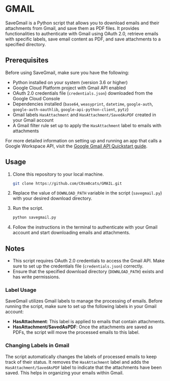 # GMAIL

SaveGmail is a Python script that allows you to download emails and their attachments from Gmail, and save them as PDF files. It provides functionalities to authenticate with Gmail using OAuth 2.0, retrieve emails with specific labels, save email content as PDF, and save attachments to a specified directory.

## Prerequisites

Before using SaveGmail, make sure you have the following:
- Python installed on your system (version 3.6 or higher)
- Google Cloud Platform project with Gmail API enabled
- OAuth 2.0 credentials file (`credentials.json`) downloaded from the Google Cloud Console
- Dependencies installed (`base64`, `weasyprint`, `datetime`, `google-auth`, `google-auth-oauthlib`, `google-api-python-client`, `pytz`)
- Gmail labels `HasAttachment` and `HasAttachment/SavedAsPDF` created in your Gmail account
- A Gmail filter rule set up to apply the `HasAttachment` label to emails with attachments

For more detailed information on setting up and running an app that calls a Google Workspace API, visit the [Google Gmail API Quickstart guide](https://developers.google.com/gmail/api/quickstart/python).

## Usage

1. Clone this repository to your local machine.

    ```bash
    git clone https://github.com/C0sm0cats/GMAIL.git
    ```

2. Replace the value of `DOWNLOAD_PATH` variable in the script (`savegmail.py`) with your desired download directory.

3. Run the script.

    ```bash
    python savegmail.py
    ```

4. Follow the instructions in the terminal to authenticate with your Gmail account and start downloading emails and attachments.

## Notes

- This script requires OAuth 2.0 credentials to access the Gmail API. Make sure to set up the credentials file (`credentials.json`) correctly.
- Ensure that the specified download directory (`DOWNLOAD_PATH`) exists and has write permissions.

### Label Usage

SaveGmail utilizes Gmail labels to manage the processing of emails. Before running the script, make sure to set up the following labels in your Gmail account:
- **HasAttachment**: This label is applied to emails that contain attachments.
- **HasAttachment/SavedAsPDF**: Once the attachments are saved as PDFs, the script will move the processed emails to this label.

### Changing Labels in Gmail

The script automatically changes the labels of processed emails to keep track of their status. It removes the `HasAttachment` label and adds the `HasAttachment/SavedAsPDF` label to indicate that the attachments have been saved. This helps in organizing your emails within Gmail.
